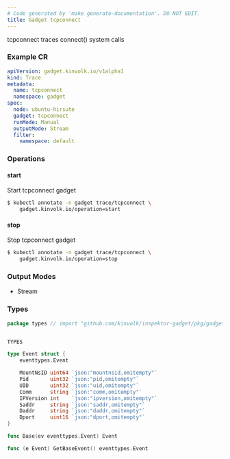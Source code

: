 ```yaml
---
# Code generated by 'make generate-documentation'. DO NOT EDIT.
title: Gadget tcpconnect
---
```


tcpconnect traces connect() system calls

### Example CR

```yaml
apiVersion: gadget.kinvolk.io/v1alpha1
kind: Trace
metadata:
  name: tcpconnect
  namespace: gadget
spec:
  node: ubuntu-hirsute
  gadget: tcpconnect
  runMode: Manual
  outputMode: Stream
  filter:
    namespace: default
```

### Operations


#### start

Start tcpconnect gadget

```bash
$ kubectl annotate -n gadget trace/tcpconnect \
    gadget.kinvolk.io/operation=start
```
#### stop

Stop tcpconnect gadget

```bash
$ kubectl annotate -n gadget trace/tcpconnect \
    gadget.kinvolk.io/operation=stop
```

### Output Modes

* Stream

### Types

```go
package types // import "github.com/kinvolk/inspektor-gadget/pkg/gadgets/trace/tcpconnect/types"


TYPES

type Event struct {
	eventtypes.Event

	MountNsID uint64 `json:"mountnsid,omitempty"`
	Pid       uint32 `json:"pid,omitempty"`
	UID       uint32 `json:"uid,omitempty"`
	Comm      string `json:"comm,omitempty"`
	IPVersion int    `json:"ipversion,omitempty"`
	Saddr     string `json:"saddr,omitempty"`
	Daddr     string `json:"daddr,omitempty"`
	Dport     uint16 `json:"dport,omitempty"`
}

func Base(ev eventtypes.Event) Event

func (e Event) GetBaseEvent() eventtypes.Event

```
